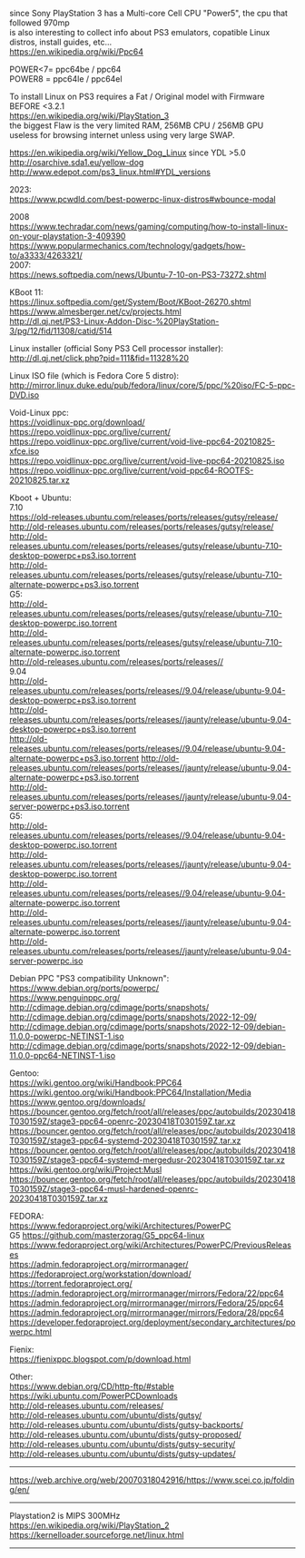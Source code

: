 since Sony PlayStation 3 has a Multi-core Cell CPU "Power5", the cpu that followed 970mp </br>
is also interesting to collect info about PS3 emulators, copatible Linux distros, install guides, etc... </br> 
https://en.wikipedia.org/wiki/Ppc64 </br>

POWER<7= ppc64be / ppc64 </br>
POWER8 = ppc64le / ppc64el </br>

To install Linux on PS3 requires a Fat / Original model with Firmware BEFORE <3.2.1 </br>
https://en.wikipedia.org/wiki/PlayStation_3 </br>
the biggest Flaw is the very limited RAM, 256MB CPU / 256MB GPU </br>
useless for browsing internet unless using very large SWAP. </br>

https://en.wikipedia.org/wiki/Yellow_Dog_Linux since YDL >5.0 </br>
http://osarchive.sda1.eu/yellow-dog </br>
http://www.edepot.com/ps3_linux.html#YDL_versions </br>

2023: </br>
https://www.pcwdld.com/best-powerpc-linux-distros#wbounce-modal </br>

2008 </br>
https://www.techradar.com/news/gaming/computing/how-to-install-linux-on-your-playstation-3-409390 </br>
https://www.popularmechanics.com/technology/gadgets/how-to/a3333/4263321/ </br>
2007: </br>
https://news.softpedia.com/news/Ubuntu-7-10-on-PS3-73272.shtml

KBoot 11: </br>
https://linux.softpedia.com/get/System/Boot/KBoot-26270.shtml </br>
https://www.almesberger.net/cv/projects.html </br>
http://dl.qj.net/PS3-Linux-Addon-Disc-%20PlayStation-3/pg/12/fid/11308/catid/514 </br>

Linux installer (official Sony PS3 Cell processor installer): </br>
http://dl.qj.net/click.php?pid=111&fid=11328%20 </br>

Linux ISO file (which is Fedora Core 5 distro): </br>
http://mirror.linux.duke.edu/pub/fedora/linux/core/5/ppc/%20iso/FC-5-ppc-DVD.iso </br>

Void-Linux ppc: </br>
https://voidlinux-ppc.org/download/ </br>
https://repo.voidlinux-ppc.org/live/current/ </br>
https://repo.voidlinux-ppc.org/live/current/void-live-ppc64-20210825-xfce.iso </br>
https://repo.voidlinux-ppc.org/live/current/void-live-ppc64-20210825.iso </br>
https://repo.voidlinux-ppc.org/live/current/void-ppc64-ROOTFS-20210825.tar.xz </br>

Kboot + Ubuntu: </br>
7.10 </br>
https://old-releases.ubuntu.com/releases/ports/releases/gutsy/release/ </br>
http://old-releases.ubuntu.com/releases/ports/releases/gutsy/release/ </br>
http://old-releases.ubuntu.com/releases/ports/releases/gutsy/release/ubuntu-7.10-desktop-powerpc+ps3.iso.torrent </br>
http://old-releases.ubuntu.com/releases/ports/releases/gutsy/release/ubuntu-7.10-alternate-powerpc+ps3.iso.torrent </br>
G5: </br>
http://old-releases.ubuntu.com/releases/ports/releases/gutsy/release/ubuntu-7.10-desktop-powerpc.iso.torrent </br>
http://old-releases.ubuntu.com/releases/ports/releases/gutsy/release/ubuntu-7.10-alternate-powerpc.iso.torrent </br>
http://old-releases.ubuntu.com/releases/ports/releases// </br>
9.04 </br>
http://old-releases.ubuntu.com/releases/ports/releases//9.04/release/ubuntu-9.04-desktop-powerpc+ps3.iso.torrent </br>
http://old-releases.ubuntu.com/releases/ports/releases//jaunty/release/ubuntu-9.04-desktop-powerpc+ps3.iso.torrent </br>
http://old-releases.ubuntu.com/releases/ports/releases//9.04/release/ubuntu-9.04-alternate-powerpc+ps3.iso.torrent
http://old-releases.ubuntu.com/releases/ports/releases//jaunty/release/ubuntu-9.04-alternate-powerpc+ps3.iso.torrent </br>
http://old-releases.ubuntu.com/releases/ports/releases//jaunty/release/ubuntu-9.04-server-powerpc+ps3.iso.torrent </br>
G5: </br>
http://old-releases.ubuntu.com/releases/ports/releases//9.04/release/ubuntu-9.04-desktop-powerpc.iso.torrent </br>
http://old-releases.ubuntu.com/releases/ports/releases//jaunty/release/ubuntu-9.04-desktop-powerpc.iso.torrent </br>
http://old-releases.ubuntu.com/releases/ports/releases//9.04/release/ubuntu-9.04-alternate-powerpc.iso.torrent </br>
http://old-releases.ubuntu.com/releases/ports/releases//jaunty/release/ubuntu-9.04-alternate-powerpc.iso.torrent </br>
http://old-releases.ubuntu.com/releases/ports/releases//jaunty/release/ubuntu-9.04-server-powerpc.iso </br>

Debian PPC "PS3 compatibility Unknown": </br>
https://www.debian.org/ports/powerpc/ </br>
https://www.penguinppc.org/ </br>
http://cdimage.debian.org/cdimage/ports/snapshots/ </br>
http://cdimage.debian.org/cdimage/ports/snapshots/2022-12-09/ </br>
http://cdimage.debian.org/cdimage/ports/snapshots/2022-12-09/debian-11.0.0-powerpc-NETINST-1.iso </br>
http://cdimage.debian.org/cdimage/ports/snapshots/2022-12-09/debian-11.0.0-ppc64-NETINST-1.iso </br>

Gentoo: </br>
https://wiki.gentoo.org/wiki/Handbook:PPC64 </br>
https://wiki.gentoo.org/wiki/Handbook:PPC64/Installation/Media </br>
https://www.gentoo.org/downloads/ </br>
https://bouncer.gentoo.org/fetch/root/all/releases/ppc/autobuilds/20230418T030159Z/stage3-ppc64-openrc-20230418T030159Z.tar.xz </br>
https://bouncer.gentoo.org/fetch/root/all/releases/ppc/autobuilds/20230418T030159Z/stage3-ppc64-systemd-20230418T030159Z.tar.xz </br>
https://bouncer.gentoo.org/fetch/root/all/releases/ppc/autobuilds/20230418T030159Z/stage3-ppc64-systemd-mergedusr-20230418T030159Z.tar.xz </br>
https://wiki.gentoo.org/wiki/Project:Musl </br>
https://bouncer.gentoo.org/fetch/root/all/releases/ppc/autobuilds/20230418T030159Z/stage3-ppc64-musl-hardened-openrc-20230418T030159Z.tar.xz </br>

FEDORA: </br>
https://www.fedoraproject.org/wiki/Architectures/PowerPC </br>
G5 https://github.com/masterzorag/G5_ppc64-linux </br>
https://www.fedoraproject.org/wiki/Architectures/PowerPC/PreviousReleases </br>
https://admin.fedoraproject.org/mirrormanager/ </br>
https://fedoraproject.org/workstation/download/ </br>
https://torrent.fedoraproject.org/ </br>
https://admin.fedoraproject.org/mirrormanager/mirrors/Fedora/22/ppc64 </br>
https://admin.fedoraproject.org/mirrormanager/mirrors/Fedora/25/ppc64 </br>
https://admin.fedoraproject.org/mirrormanager/mirrors/Fedora/28/ppc64 </br>
https://developer.fedoraproject.org/deployment/secondary_architectures/powerpc.html </br>

Fienix: </br>
https://fienixppc.blogspot.com/p/download.html </br>

Other: </br>
https://www.debian.org/CD/http-ftp/#stable </br>
https://wiki.ubuntu.com/PowerPCDownloads </br>
http://old-releases.ubuntu.com/releases/ </br>
http://old-releases.ubuntu.com/ubuntu/dists/gutsy/ </br>
http://old-releases.ubuntu.com/ubuntu/dists/gutsy-backports/ </br>
http://old-releases.ubuntu.com/ubuntu/dists/gutsy-proposed/ </br>
http://old-releases.ubuntu.com/ubuntu/dists/gutsy-security/ </br>
http://old-releases.ubuntu.com/ubuntu/dists/gutsy-updates/  </br>

------

https://web.archive.org/web/20070318042916/https://www.scei.co.jp/folding/en/

-----

Playstation2 is MIPS 300MHz </br>
https://en.wikipedia.org/wiki/PlayStation_2 </br>
https://kernelloader.sourceforge.net/linux.html </br>

--------
